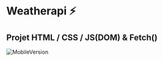 # Weatherapi ⚡️

## Projet HTML / CSS / JS(DOM) & Fetch() 

![MobileVersion](https://github.com/naodevtech/weatherapi/blob/master/assets/images/mockup.png)
